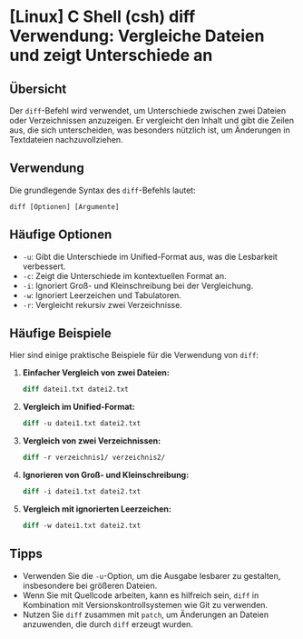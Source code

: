 # [Linux] C Shell (csh) diff Verwendung: Vergleiche Dateien und zeigt Unterschiede an

## Übersicht
Der `diff`-Befehl wird verwendet, um Unterschiede zwischen zwei Dateien oder Verzeichnissen anzuzeigen. Er vergleicht den Inhalt und gibt die Zeilen aus, die sich unterscheiden, was besonders nützlich ist, um Änderungen in Textdateien nachzuvollziehen.

## Verwendung
Die grundlegende Syntax des `diff`-Befehls lautet:

```
diff [Optionen] [Argumente]
```

## Häufige Optionen
- `-u`: Gibt die Unterschiede im Unified-Format aus, was die Lesbarkeit verbessert.
- `-c`: Zeigt die Unterschiede im kontextuellen Format an.
- `-i`: Ignoriert Groß- und Kleinschreibung bei der Vergleichung.
- `-w`: Ignoriert Leerzeichen und Tabulatoren.
- `-r`: Vergleicht rekursiv zwei Verzeichnisse.

## Häufige Beispiele
Hier sind einige praktische Beispiele für die Verwendung von `diff`:

1. **Einfacher Vergleich von zwei Dateien:**
   ```csh
   diff datei1.txt datei2.txt
   ```

2. **Vergleich im Unified-Format:**
   ```csh
   diff -u datei1.txt datei2.txt
   ```

3. **Vergleich von zwei Verzeichnissen:**
   ```csh
   diff -r verzeichnis1/ verzeichnis2/
   ```

4. **Ignorieren von Groß- und Kleinschreibung:**
   ```csh
   diff -i datei1.txt datei2.txt
   ```

5. **Vergleich mit ignorierten Leerzeichen:**
   ```csh
   diff -w datei1.txt datei2.txt
   ```

## Tipps
- Verwenden Sie die `-u`-Option, um die Ausgabe lesbarer zu gestalten, insbesondere bei größeren Dateien.
- Wenn Sie mit Quellcode arbeiten, kann es hilfreich sein, `diff` in Kombination mit Versionskontrollsystemen wie Git zu verwenden.
- Nutzen Sie `diff` zusammen mit `patch`, um Änderungen an Dateien anzuwenden, die durch `diff` erzeugt wurden.